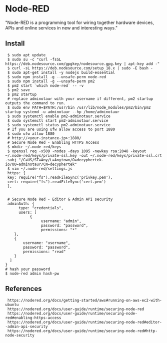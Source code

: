 Node-RED
=====

"Node-RED is a programming tool for wiring together hardware devices, 
APIs and online services in new and interesting ways."

Install
-------

     $ sudo apt update 
     $ sudo su -c "curl -fsSL https://deb.nodesource.com/gpgkey/nodesource.gpg.key | apt-key add -"
     $ curl -sL https://deb.nodesource.com/setup_18.x | sudo -E bash - 
     $ sudo apt-get install -y nodejs build-essential 
     $ sudo npm install -g --unsafe-perm node-red
     $ sudo npm install -g --unsafe-perm pm2
     $ pm2 start `which node-red` -- -v 
     $ pm2 save 
     $ pm2 startup
     # replace adminotaur with your username if different, pm2 startup outputs the command to run.
     $ sudo env PATH=$PATH:/usr/bin /usr/lib/node_modules/pm2/bin/pm2 startup systemd -u adminotaur --hp /home/adminotaur
     $ sudo systemctl enable pm2-adminotaur.service
     $ sudo systemctl start pm2-adminotaur.service
     $ sudo systemctl status pm2-adminotaur.service
     # If you are using ufw allow access to port 1880
     $ sudo ufw allow 1880
     # http://<your-instance-ip>:1880/
     # Secure Node Red - Enabling HTTPS Access
     $ mkdir ~/.node-red/keys
     $ openssl req -x509 -nodes -days 1095 -newkey rsa:2048 -keyout ~/.node-red/keys/private-ssl.key -out ~/.node-red/keys/private-ssl.crt -subj "/C=US/ST=Any/L=Anytown/O=decyphertek-io/OU=adminotaur/CN=decyphertek"
     $ vim ~/.node-red/settings.js 
     https: {
     key: require("fs").readFileSync('privkey.pem'),
     cert: require("fs").readFileSync('cert.pem')
     },
     
     
     # Secure Node Red - Editor & Admin API security
     adminAuth: {
          type: "credentials",
          users: [
               {
                    username: "admin",
                    password: "password",
                    permissions: "*"
        },
        {
            username: "username",
            password: "password",
            permissions: "read"
        }
      ]
    }
    # hash your password
    $ node-red admin hash-pw



References
----------

     https://nodered.org/docs/getting-started/aws#running-on-aws-ec2-with-ubuntu
     https://nodered.org/docs/user-guide/runtime/securing-node-red
     https://nodered.org/docs/user-guide/runtime/securing-node-red#enabling-https-access
     https://nodered.org/docs/user-guide/runtime/securing-node-red#editor--admin-api-security
     https://nodered.org/docs/user-guide/runtime/securing-node-red#http-node-security